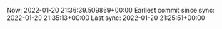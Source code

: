 Now: 2022-01-20 21:36:39.509869+00:00 Earliest commit since sync: 2022-01-20 21:35:13+00:00 Last sync: 2022-01-20 21:25:51+00:00

